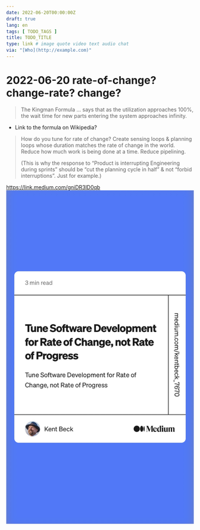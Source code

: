 ```yaml
---
date: 2022-06-20T00:00:00Z
draft: true
lang: en
tags: [ TODO_TAGS ]
title: TODO_TITLE
type: link # image quote video text audio chat
via: "[Who](http://example.com)"
---
```



# 2022-06-20 rate-of-change? change-rate? change?


> The Kingman Formula … says that as the utilization approaches 100%, the wait time for new parts entering the system approaches infinity.
* Link to the formula on Wikipedia?

> How do you tune for rate of change? Create sensing loops & planning loops whose duration matches the rate of change in the world. Reduce how much work is being done at a time. Reduce pipelining.
>
> (This is why the response to “Product is interrupting Engineering during sprints” should be “cut the planning cycle in half” & not “forbid interruptions”. Just for example.)

https://link.medium.com/gniDR3lD0qb
![2022-06-20 rate-of-change- change-rate- change-](2022-06-20%20rate-of-change-%20change-rate-%20change-.jpeg)

